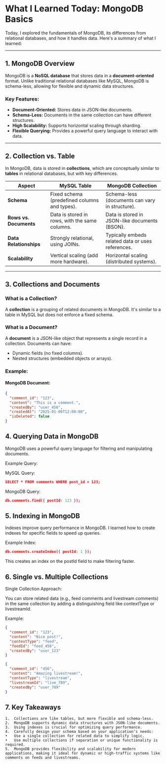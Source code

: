 # What I Learned Today: MongoDB Basics

Today, I explored the fundamentals of MongoDB, its differences from relational databases, and how it handles data. Here's a summary of what I learned:

---

## 1. MongoDB Overview
MongoDB is a **NoSQL database** that stores data in a **document-oriented** format. Unlike traditional relational databases like MySQL, MongoDB is schema-less, allowing for flexible and dynamic data structures.

### Key Features:
- **Document-Oriented:** Stores data in JSON-like documents.
- **Schema-Less:** Documents in the same collection can have different structures.
- **High Scalability:** Supports horizontal scaling through sharding.
- **Flexible Querying:** Provides a powerful query language to interact with data.

---

## 2. Collection vs. Table
In MongoDB, data is stored in **collections**, which are conceptually similar to **tables** in relational databases, but with key differences.

| **Aspect**                | **MySQL Table**                                    | **MongoDB Collection**                             |
|---------------------------|----------------------------------------------------|---------------------------------------------------|
| **Schema**                | Fixed schema (predefined columns and types).       | Schema-less (documents can vary in structure).    |
| **Rows vs. Documents**    | Data is stored in rows, with the same columns.      | Data is stored in JSON-like documents (BSON).     |
| **Data Relationships**    | Strongly relational, using JOINs.                  | Typically embeds related data or uses references. |
| **Scalability**           | Vertical scaling (add more hardware).              | Horizontal scaling (distributed systems).         |

---

## 3. Collections and Documents

### What is a Collection?
A **collection** is a grouping of related documents in MongoDB. It's similar to a table in MySQL but does not enforce a fixed schema.

### What is a Document?
A **document** is a JSON-like object that represents a single record in a collection. Documents can have:
- Dynamic fields (no fixed columns).
- Nested structures (embedded objects or arrays).

### Example:
#### MongoDB Document:
```json
{
  "comment_id": "123",
  "content": "This is a comment.",
  "createdBy": "user_456",
  "createdAt": "2025-01-06T12:00:00",
  "isDeleted": false
}
```
## 4. Querying Data in MongoDB

MongoDB uses a powerful query language for filtering and manipulating documents.

Example Query:

MySQL Query:
```json
SELECT * FROM comments WHERE post_id = 123;
```

MongoDB Query:
```json
db.comments.find({ postId: 123 });
```
## 5. Indexing in MongoDB

Indexes improve query performance in MongoDB. I learned how to create indexes for specific fields to speed up queries.

Example Index:
```json
db.comments.createIndex({ postId: 1 });
```
This creates an index on the postId field to make filtering faster.

## 6. Single vs. Multiple Collections

Single Collection Approach:

You can store related data (e.g., feed comments and livestream comments) in the same collection by adding a distinguishing field like contextType or livestreamId.

Example:
```json
{
  "comment_id": "123",
  "content": "Nice post!",
  "contextType": "feed",
  "feedId": "feed_456",
  "createdBy": "user_123"
}
```
```json
{
  "comment_id": "456",
  "content": "Amazing livestream!",
  "contextType": "livestream",
  "livestreamId": "live_789",
  "createdBy": "user_789"
}
```
## 7. Key Takeaways
	1.	Collections are like tables, but more flexible and schema-less.
	2.	MongoDB supports dynamic data structures with JSON-like documents.
	3.	Using indexes is crucial for optimizing query performance.
	4.	Carefully design your schema based on your application’s needs:
	•	Use a single collection for related data to simplify logic.
	•	Use multiple collections if separation or unique functionality is required.
	5.	MongoDB provides flexibility and scalability for modern applications, making it ideal for dynamic or high-traffic systems like comments on feeds and livestreams.
